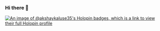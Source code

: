 ### Hi there 👋

<!--
**shubham-kshetre/shubham-kshetre** is a ✨ _special_ ✨ repository because its `README.md` (this file) appears on your GitHub profile.

Here are some ideas to get you started:

- 🔭 I’m currently working on ...
- 🌱 I’m currently learning ...
- 👯 I’m looking to collaborate on ...
- 🤔 I’m looking for help with ...
- 💬 Ask me about ...
- 📫 How to reach me: ...
- 😄 Pronouns: ...
- ⚡️ Fun fact: ...
-->

[![An image of @akshaykaluse35's Holopin badges, which is a link to view their full Holopin profile](https://holopin.me/akshaykaluse35)](https://holopin.io/@akshaykaluse35)
